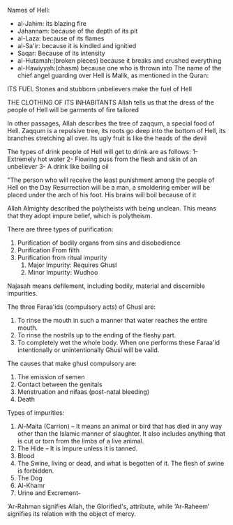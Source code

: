 Names of Hell:
- al-Jahim: its blazing fire
- Jahannam: because of the depth of its pit
- al-Laza: because of its flames
- al-Sa'ir: because it is kindled and ignitied
- Saqar: Because of its intensity
- al-Hutamah:(broken pieces) because it breaks and crushed everything
- al-Hawiyyah:(chasm) because one who is thrown into 
The name of the chief angel guarding over Hell is Malik, as mentioned in the Quran:

ITS FUEL Stones and stubborn unbelievers make the fuel of Hell

THE CLOTHING OF ITS INHABITANTS Allah tells us that the dress of the people of Hell will be garments of fire tailored

In other passages, Allah describes the tree of zaqqum, a special food of Hell. Zaqqum is a repulsive tree, its roots go deep into the bottom of Hell, its branches stretching all over. Its ugly fruit is like the heads of the devil

The types of drink people of Hell will get to drink are as follows:
1- Extremely hot water
2- Flowing puss from the flesh and skin of an unbeliever
3- A drink like boiling oil

"The person who will receive the least punishment among the people of Hell on the Day Resurrection will be a man, a smoldering ember will be placed under the arch of his foot. His brains will boil because of it

Allah Almighty described the polytheists with being unclean. This means that they adopt impure
belief, which is polytheism. 

There are three types of purification:
1. Purification of bodily organs from sins and disobedience
2. Purification From filth
3. Purification from ritual impurity
	1. Major Impurity: Requires Ghusl
	2. Minor Impurity: Wudhoo

Najasah means defilement, including bodily, material and discernible impurities.

The three Faraa'ids (compulsory acts) of Ghusl are:
1. To rinse the mouth in such a manner that water reaches the entire mouth.
2. To rinse the nostrils up to the ending of the fleshy part.
3. To completely wet the whole body. When one performs these Faraa'id intentionally or unintentionally Ghusl
will be valid.

The causes that make ghusl compulsory are:
1. The emission of semen
2. Contact between the genitals
3. Menstruation and nifaas (post-natal bleeding)
4. Death
 
 Types of impurities:
 1. Al-Maita (Carrion) – It means an animal or bird that has died in any way other than the Islamic manner of slaughter. It also includes anything that is cut or torn from the limbs of a live animal.
2. The Hide – It is impure unless it is tanned. 
3. Blood 
4. The Swine, living or dead, and what is begotten of it. The flesh of swine is forbidden.
5. The Dog  
6. Al-Khamr  
7. Urine and Excrement- 

‘Ar-Rahman signifies Allah, the Glorified's, attribute, while ‘Ar-Raheem’ signifies its relation with the object of mercy.

